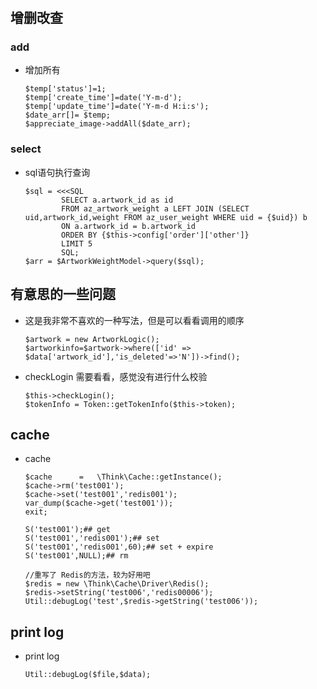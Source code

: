 #
## 增删改查
### add

* 增加所有
   ```  
   $temp['status']=1;
   $temp['create_time']=date('Y-m-d');
   $temp['update_time']=date('Y-m-d H:i:s');
   $date_arr[]= $temp;
   $appreciate_image->addAll($date_arr);
   
   ```

### select
* sql语句执行查询
   ```   
   $sql = <<<SQL
           SELECT a.artwork_id as id
           FROM az_artwork_weight a LEFT JOIN (SELECT uid,artwork_id,weight FROM az_user_weight WHERE uid = {$uid}) b
           ON a.artwork_id = b.artwork_id
           ORDER BY {$this->config['order']['other']}
           LIMIT 5
           SQL;
   $arr = $ArtworkWeightModel->query($sql);
   
   ```


## 有意思的一些问题
* 这是我非常不喜欢的一种写法，但是可以看看调用的顺序
   ```  
   $artwork = new ArtworkLogic();
   $artworkinfo=$artwork->where(['id' => $data['artwork_id'],'is_deleted'=>'N'])->find();
   
   ```

* checkLogin 需要看看，感觉没有进行什么校验
   ```  
   $this->checkLogin();
   $tokenInfo = Token::getTokenInfo($this->token);
   ```

## cache
* cache
   ```   
   $cache      =   \Think\Cache::getInstance();
   $cache->rm('test001');
   $cache->set('test001','redis001');
   var_dump($cache->get('test001'));
   exit;
   
   S('test001');## get
   S('test001','redis001');## set
   S('test001','redis001',60);## set + expire
   S('test001',NULL);## rm
   
   //重写了 Redis的方法，较为好用吧
   $redis = new \Think\Cache\Driver\Redis();
   $redis->setString('test006','redis00006');
   Util::debugLog('test',$redis->getString('test006')); 
   ```

## print log
* print log
   ```   
   Util::debugLog($file,$data);
   
   ```